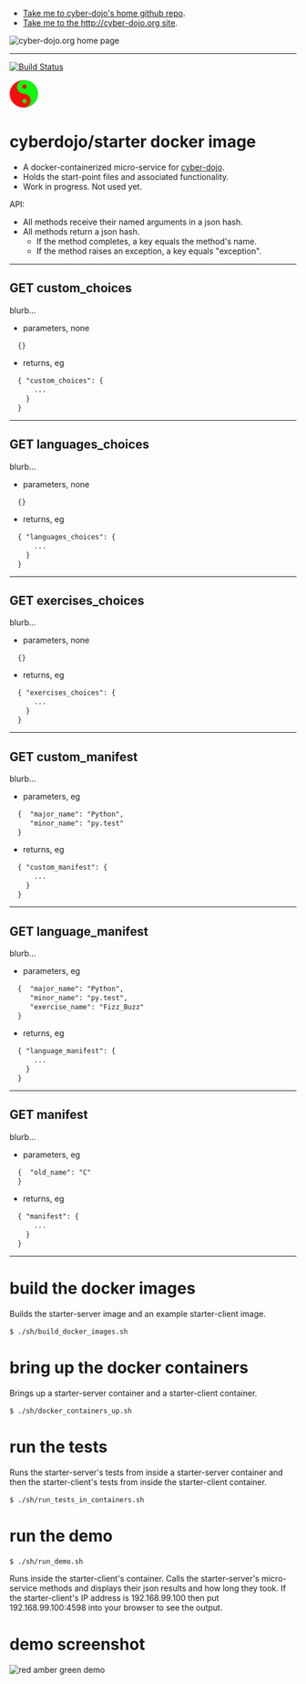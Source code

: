 
* [Take me to cyber-dojo's home github repo](https://github.com/cyber-dojo/cyber-dojo).
* [Take me to the http://cyber-dojo.org site](http://cyber-dojo.org).

![cyber-dojo.org home page](https://github.com/cyber-dojo/cyber-dojo/blob/master/shared/home_page_snaphot.png)

- - - -

[![Build Status](https://travis-ci.org/cyber-dojo/starter.svg?branch=master)](https://travis-ci.org/cyber-dojo/starter)

<img src="https://raw.githubusercontent.com/cyber-dojo/nginx/master/images/home_page_logo.png"
alt="cyber-dojo yin/yang logo" width="50px" height="50px"/>

# cyberdojo/starter docker image

- A docker-containerized micro-service for [cyber-dojo](http://cyber-dojo.org).
- Holds the start-point files and associated functionality.
- Work in progress. Not used yet.

API:
  * All methods receive their named arguments in a json hash.
  * All methods return a json hash.
    * If the method completes, a key equals the method's name.
    * If the method raises an exception, a key equals "exception".

- - - -

## GET custom_choices
blurb...
- parameters, none
```
  {}
```
- returns, eg
```
  { "custom_choices": {
      ...
    }
  }
```

- - - -

## GET languages_choices
blurb...
- parameters, none
```
  {}
```
- returns, eg
```
  { "languages_choices": {
      ...
    }
  }
```

- - - -

## GET exercises_choices
blurb...
- parameters, none
```
  {}
```
- returns, eg
```
  { "exercises_choices": {
      ...
    }
  }
```

- - - -

## GET custom_manifest
blurb...
- parameters, eg
```
  {  "major_name": "Python",
     "minor_name": "py.test"
  }
```
- returns, eg
```
  { "custom_manifest": {
      ...
    }
  }
```

- - - -

## GET language_manifest
blurb...
- parameters, eg
```
  {  "major_name": "Python",
     "minor_name": "py.test",
     "exercise_name": "Fizz_Buzz"
  }
```
- returns, eg
```
  { "language_manifest": {
      ...
    }
  }
```

- - - -

## GET manifest
blurb...
- parameters, eg
```
  {  "old_name": "C"
  }
```
- returns, eg
```
  { "manifest": {
      ...
    }
  }
```

- - - -

# build the docker images
Builds the starter-server image and an example starter-client image.
```
$ ./sh/build_docker_images.sh
```

# bring up the docker containers
Brings up a starter-server container and a starter-client container.

```
$ ./sh/docker_containers_up.sh
```

# run the tests
Runs the starter-server's tests from inside a starter-server container
and then the starter-client's tests from inside the starter-client container.
```
$ ./sh/run_tests_in_containers.sh
```

# run the demo
```
$ ./sh/run_demo.sh
```
Runs inside the starter-client's container.
Calls the starter-server's micro-service methods
and displays their json results and how long they took.
If the starter-client's IP address is 192.168.99.100 then put
192.168.99.100:4598 into your browser to see the output.

# demo screenshot

![red amber green demo](red_amber_green_demo.png?raw=true "red amber green demo")
